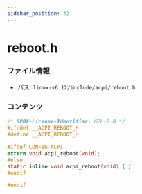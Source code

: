 ```yaml
---
sidebar_position: 32
---
```

# reboot.h

### ファイル情報

- パス: `linux-v6.12/include/acpi/reboot.h`

### コンテンツ

```h
/* SPDX-License-Identifier: GPL-2.0 */
#ifndef __ACPI_REBOOT_H
#define __ACPI_REBOOT_H

#ifdef CONFIG_ACPI
extern void acpi_reboot(void);
#else
static inline void acpi_reboot(void) { }
#endif

#endif


```
